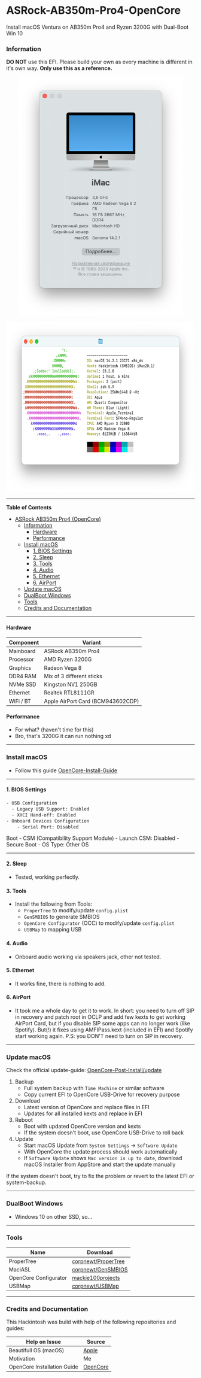 # ASRock-AB350m-Pro4-OpenCore
Install macOS Ventura on AB350m Pro4 and Ryzen 3200G with Dual-Boot Win 10



### Information

**DO NOT** use this EFI. Please build your own as every machine is different in it's own way. **Only use this as a reference.**

<p align="center">
  <img width="439" height="639" src="Screenshots/About%20This%20Mac.png">
</p>

<p align="center">
  <img width="628" height="455" src="Screenshots/Neofetch.png">
</p>

---

**Table of Contents**

- [ASRock AB350m Pro4 (OpenCore)](#ASRock-AB350m-Pro4-OpenCore)
  - [Information](#information)
    - [Hardware](#hardware)
    - [Performance](#performance)
  - [Install macOS](#install-macos)
    - [1. BIOS Settings](#1-bios-settings)
    - [2. Sleep](#2-sleep)
    - [3. Tools](#3-tools)
    - [4. Audio](#4-audio)
    - [5. Ethernet](#5-ethernet)
	- [6. AirPort](#6-AirPort)
  - [Update macOS](#update-macos)
  - [DualBoot Windows](#dualboot-windows)
  - [Tools](#tools)
  - [Credits and Documentation](#credits-and-documentation)

---

#### Hardware

| Component    | Variant                                  
| ------------ | ---------------------------------------- |
| Mainboard    | ASRock AB350m Pro4     		          |
| Processor    | AMD Ryzen 3200G	                      |
| Graphics     | Radeon Vega 8 			                  |
| DDR4 RAM     | Mix of 3 different sticks   			  |
| NVMe SSD     | Kingston NV1 250GB                       |
| Ethernet     | Realtek RTL8111GR                        |
| WiFi / BT    | Apple AirPort Card (BCM943602CDP)        |

#### Performance

- For what? (haven't time for this)
- Bro, that's 3200G it can run nothing xd

---

### Install macOS

- Follow this guide [OpenCore-Install-Guide](https://dortania.github.io/OpenCore-Install-Guide/installer-guide/)

---

#### 1. BIOS Settings

    - USB Configuration
      - Legacy USB Support: Enabled
      - XHCI Hand-off: Enabled
    - Onboard Devices Configuration
        - Serial Port: Disabled
  Boot
    - CSM (Compatibility Support Module)
      - Launch CSM: Disabled
    - Secure Boot
      - OS Type: Other OS

---

#### 2. Sleep

- Tested, working perfectly.

#### 3. Tools

- Install the following from Tools:
  - `ProperTree` to modify/update `config.plist`
  - `GenSMBIOS` to generate SMBIOS
  - `OpenCore Configurator` (OCC) to modify/update `config.plist`
  - `USBMap` to mapping USB
 
#### 4. Audio

- Onboard audio working via speakers jack, other not tested.

#### 5. Ethernet

- It works fine, there is nothing to add.

#### 6. AirPort

- It took me a whole day to get it to work. In short: you need to turn off SIP in recovery and patch root in OCLP and add few kexts to get working AirPort Card, but if you disable SIP some apps can no longer work (like Spotify). But(!) it fixes using AMFIPass.kext (included in EFI) and Spotify start working again.
 P.S: you DON'T need to turn on SIP in recovery.

---

### Update macOS

Check the official update-guide: [OpenCore-Post-Install/update](https://dortania.github.io/OpenCore-Post-Install/universal/update.html)

1. Backup
   - Full system backup with `Time Machine` or similar software
   - Copy current EFI to OpenCore USB-Drive for recovery purpose
2. Download
   - Latest version of OpenCore and replace files in EFI
   - Updates for all installed kexts and replace in EFI
3. Reboot
   - Boot with updated OpenCore version and kexts
   - If the system doesn't boot, use OpenCore USB-Drive to roll back
4. Update
   - Start macOS Update from `System Settings` -> `Software Update`
   - With OpenCore the update process should work automatically
   - If `Software Update` shows `Mac version is up to date`, download macOS Installer from AppStore and start the update manually

If the system doesn't boot, try to fix the problem or revert to the latest EFI or system-backup.

---

### DualBoot Windows

- Windows 10 on other SSD, so...

---

### Tools

| Name                   | Download                                                                                                    |
| ---------------------- | ----------------------------------------------------------------------------------------------------------- |
| ProperTree             | [corpnewt/ProperTree](https://github.com/corpnewt/ProperTree)                                               |
| MaciASL                | [corpnewt/GenSMBIOS](https://github.com/corpnewt/GenSMBIOS)                                                 |
| OpenCore Configurator  | [mackie100projects](https://mackie100projects.altervista.org/download-opencore-configurator/)               |
| USBMap                 | [corpnewt/USBMap](https://github.com/corpnewt/USBMap)                                                       |

---

### Credits and Documentation

This Hackintosh was build with help of the following repositories and guides:

| Help on Issue                    | Source                                                                                                                        |
| -------------------------------- | ----------------------------------------------------------------------------------------------------------------------------- |
| Beautifull OS (macOS)            | [Apple](https://www.apple.com/macos/ventura/)                                                                                 |
| Motivation                       | Me																											                   |
| OpenCore Installation Guide      | [OpenCore](https://dortania.github.io/)																					   |

